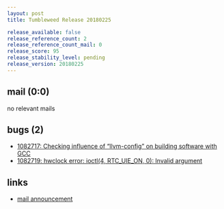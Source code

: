 ```yaml
---
layout: post
title: Tumbleweed Release 20180225

release_available: false
release_reference_count: 2
release_reference_count_mail: 0
release_score: 95
release_stability_level: pending
release_version: 20180225
---
```


## mail (0:0)

no relevant mails

## bugs (2)

<!--more-->

- [1082717: Checking influence of “llvm-config” on building software with GCC](https://bugzilla.opensuse.org/show_bug.cgi?id=1082717)
- [1082719: hwclock error: ioctl(4, RTC_UIE_ON, 0): Invalid argument](https://bugzilla.opensuse.org/show_bug.cgi?id=1082719)



## links

- [mail announcement](https://lists.opensuse.org/opensuse-factory/2018-02/msg01163.html)
